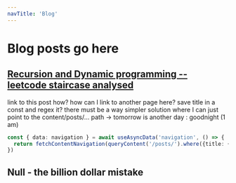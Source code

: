 ```yaml
---
navTitle: 'Blog'
---
```


# Blog posts go here

## [Recursion and Dynamic programming -- leetcode staircase analysed](/_posts/recursion)



link to this post
how?
how can I link to another page here? 
save title in a const and regex it?
there must be a way simpler solution where I can just point to the content/posts/... path
-> tomorrow is another day : goodnight (1 am)

```ts
const { data: navigation } = await useAsyncData('navigation', () => {
  return fetchContentNavigation(queryContent('/posts/').where({title: { $regex: 'saved title' }}))
})

```

## Null - the billion dollar mistake